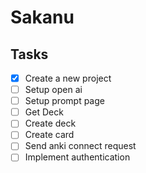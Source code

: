 # Sakanu

## Tasks

- [x] Create a new project
- [ ] Setup open ai
- [ ] Setup prompt page
- [ ] Get Deck
- [ ] Create deck
- [ ] Create card
- [ ] Send anki connect request
- [ ] Implement authentication